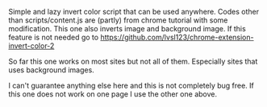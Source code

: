 Simple and lazy invert color script that can be used anywhere. Codes other than scripts/content.js are (partly) from chrome tutorial with some modification. 
This one also inverts image and background image. If this feature is not needed go to https://github.com/lvsl123/chrome-extension-invert-color-2

So far this one works on most sites but not all of them. Especially sites that uses background images.

I can't guarantee anything else here and this is not completely bug free. If this one does not work on one page I use the other one above.
